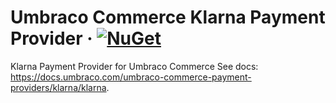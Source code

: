 # Umbraco Commerce Klarna Payment Provider &middot; [![NuGet](https://img.shields.io/nuget/v/Umbraco.Commerce.PaymentProviders.Klarna.svg?style=modern&label=nuget)](https://www.nuget.org/packages/Umbraco.Commerce.PaymentProviders.Klarna/) 

Klarna Payment Provider for Umbraco Commerce
See docs: https://docs.umbraco.com/umbraco-commerce-payment-providers/klarna/klarna.